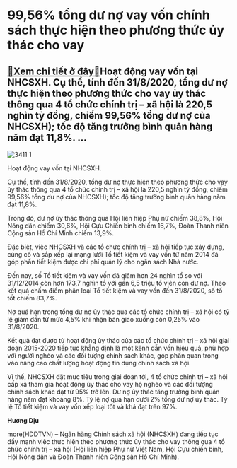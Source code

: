 99,56% tổng dư nợ vay vốn chính sách thực hiện theo phương thức ủy thác cho vay
===============================================================================

[:gift:Xem chi tiết ở đây:gift:](https://hddtvn.com/9956-tong-du-no-vay-von-chinh-sach-thuc-hien-theo-phuong-thuc-uy-thac-cho-vay/)Hoạt động vay vốn tại NHCSXH. Cụ thể, tính đến 31/8/2020, tổng dư nợ thực hiện theo phương thức cho vay ủy thác thông qua 4 tổ chức chính trị – xã hội là 220,5 nghìn tỷ đồng, chiếm 99,56% tổng dư nợ của NHCSXH); tốc độ tăng trưởng bình quân hàng năm đạt 11,8%. …
----------------------------------------------------------------------------------------------------------------------------------------------------------------------------------------------------------------------------------------------------------------------





![3411 1](https://haiquanonline.com.vn/stores/news_dataimages/diulth/092020/30/10/in_article/3411_1.jpg?rt=20200930114841 "Hoạt động vay vốn tại NHCSXH.")


Hoạt động vay vốn tại NHCSXH.



Cụ thể, tính đến 31/8/2020, tổng dư nợ thực hiện theo phương thức cho vay ủy thác thông qua 4 tổ chức chính trị – xã hội là 220,5 nghìn tỷ đồng, chiếm 99,56% tổng dư nợ của NHCSXH); tốc độ tăng trưởng bình quân hàng năm đạt 11,8%.


Trong đó, dư nợ ủy thác thông qua Hội liên hiệp Phụ nữ chiếm 38,8%, Hội Nông dân chiếm 30,6%, Hội Cựu Chiến binh chiếm 16,7%, Đoàn Thanh niên Cộng sản Hồ Chí Minh chiếm 13,9%.


Đặc biệt, việc NHCSXH và các tổ chức chính trị – xã hội tiếp tục xây dựng, củng cố và sắp xếp lại mạng lưới Tổ tiết kiệm và vay vốn từ năm 2014 đã góp phần tiết kiệm được chi phí quản lý cho ngân sách Nhà nước.


Đến nay, số Tổ tiết kiệm và vay vốn đã giảm hơn 24 nghìn tổ so với 31/12/2014 còn hơn 173,7 nghìn tổ với gần 6,5 triệu tổ viên còn dư nợ. Theo kết quả chấm điểm phân loại Tổ tiết kiệm và vay vốn đến 31/8/2020, số tổ tốt chiếm 83,7%.


Nợ quá hạn trong tổng dư nợ ủy thác qua các tổ chức chính trị – xã hội có tỷ lệ giảm dần từ mức 4,5% khi nhận bàn giao xuống còn 0,25% vào 31/8/2020.


Kết quả đạt được từ hoạt động ủy thác của các tổ chức chính trị – xã hội giai đoạn 2015-2020 tiếp tục khẳng định là một kênh dẫn vốn hiệu quả, phù hợp với người nghèo và các đối tượng chính sách khác, góp phần quan trọng vào nâng cao chất lượng hoạt động tín dụng chính sách xã hội.


Vì thế, NHCSXH đặt mục tiêu trong giai đoạn tới, 4 tổ chức chính trị – xã hội cấp xã tham gia hoạt động ủy thác cho vay hộ nghèo và các đối tượng chính sách khác đạt từ 95% trở lên. Dư nợ ủy thác tăng trưởng bình quân hàng năm đạt khoảng 8%. Tỷ lệ nợ quá hạn dưới 2% tổng dư nợ ủy thác. Tỷ lệ Tổ tiết kiệm và vay vốn xếp loại tốt và khá đạt trên 97%.




**Hương Dịu**



more(HDDTVN) – Ngân hàng Chính sách xã hội (NHCSXH) đang tiếp tục đẩy mạnh việc thực hiện theo phương thức ủy thác cho vay thông qua 4 tổ chức chính trị – xã hội (Hội liên hiệp Phụ nữ Việt Nam, Hội Cựu chiến binh, Hội Nông dân và Đoàn Thanh niên Cộng sản Hồ Chí Minh).

